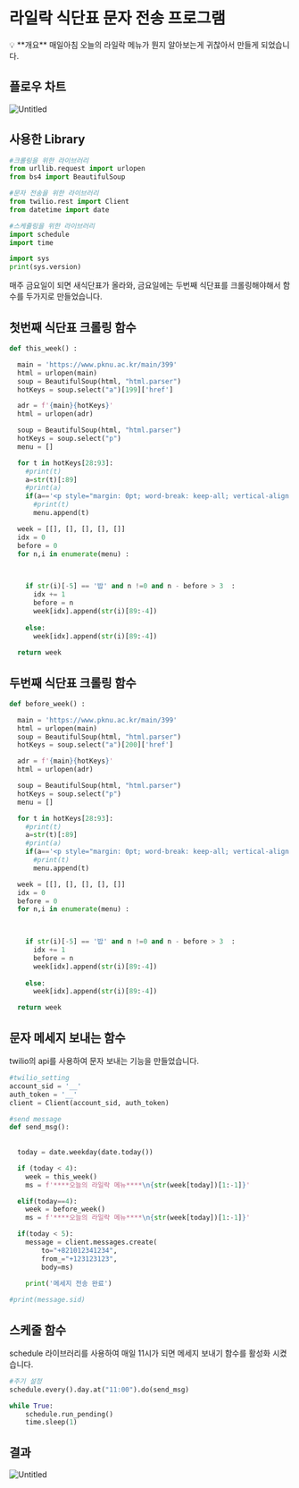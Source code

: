 # 라일락 식단표 문자 전송 프로그램

<aside>
💡 **개요**
매일아침 오늘의 라일락 메뉴가 뭔지 알아보는게 귀찮아서 만들게 되었습니다.

</aside>

## 플로우 차트

![Untitled](./img/Untitled.png)

## 사용한 Library

```python
#크롤링을 위한 라이브러리
from urllib.request import urlopen
from bs4 import BeautifulSoup

#문자 전송을 위한 라이브러리
from twilio.rest import Client
from datetime import date

#스케쥴링을 위한 라이브러리
import schedule
import time

import sys
print(sys.version)
```

매주 금요일이 되면 새식단표가 올라와, 금요일에는 두번째 식단표를 크롤링해야해서 함수를 두가지로 만들었습니다.

## 첫번째 식단표 크롤링 함수

```python
def this_week() :

  main = 'https://www.pknu.ac.kr/main/399'
  html = urlopen(main)  
  soup = BeautifulSoup(html, "html.parser") 
  hotKeys = soup.select("a")[199]['href']

  adr = f'{main}{hotKeys}'
  html = urlopen(adr)

  soup = BeautifulSoup(html, "html.parser") 
  hotKeys = soup.select("p")
  menu = []

  for t in hotKeys[28:93]:
    #print(t)
    a=str(t)[:89]
    #print(a)
    if(a=='<p style="margin: 0pt; word-break: keep-all; vertical-align: bottom; line-height: 130%;">'):
      #print(t)
      menu.append(t)

  week = [[], [], [], [], []]
  idx = 0
  before = 0
  for n,i in enumerate(menu) :

    

    if str(i)[-5] == '밥' and n !=0 and n - before > 3  :
      idx += 1
      before = n
      week[idx].append(str(i)[89:-4])
    
    else:
      week[idx].append(str(i)[89:-4])
    
  return week
```

## 두번째 식단표 크롤링 함수

```python
def before_week() :

  main = 'https://www.pknu.ac.kr/main/399'
  html = urlopen(main)  
  soup = BeautifulSoup(html, "html.parser") 
  hotKeys = soup.select("a")[200]['href']

  adr = f'{main}{hotKeys}'
  html = urlopen(adr)

  soup = BeautifulSoup(html, "html.parser") 
  hotKeys = soup.select("p")
  menu = []

  for t in hotKeys[28:93]:
    #print(t)
    a=str(t)[:89]
    #print(a)
    if(a=='<p style="margin: 0pt; word-break: keep-all; vertical-align: bottom; line-height: 130%;">'):
      #print(t)
      menu.append(t)

  week = [[], [], [], [], []]
  idx = 0
  before = 0
  for n,i in enumerate(menu) :

    

    if str(i)[-5] == '밥' and n !=0 and n - before > 3  :
      idx += 1
      before = n
      week[idx].append(str(i)[89:-4])
    
    else:
      week[idx].append(str(i)[89:-4])

  return week
```

## 문자 메세지 보내는 함수

twilio의 api를 사용하여 문자 보내는 기능을 만들었습니다.

```python
#twilio_setting 
account_sid = '__'
auth_token = '__'
client = Client(account_sid, auth_token)

#send message
def send_msg():
  
  
  today = date.weekday(date.today())

  if (today < 4):
    week = this_week()
    ms = f'****오늘의 라일락 메뉴****\n{str(week[today])[1:-1]}'

  elif(today==4):
    week = before_week()
    ms = f'****오늘의 라일락 메뉴****\n{str(week[today])[1:-1]}'

  if(today < 5):
    message = client.messages.create(
        to="+821012341234", 
        from_="+123123123",
        body=ms)
  
    print('메세지 전송 완료')

#print(message.sid)
```

## 스케줄 함수

schedule 라이브러리를 사용하여 매일 11시가 되면 메세지 보내기 함수를 활성화 시켰습니다.

```python
#주기 설정
schedule.every().day.at("11:00").do(send_msg)

while True:
    schedule.run_pending()
    time.sleep(1)
```

## 결과

![Untitled](./img/Untitled1.png)
